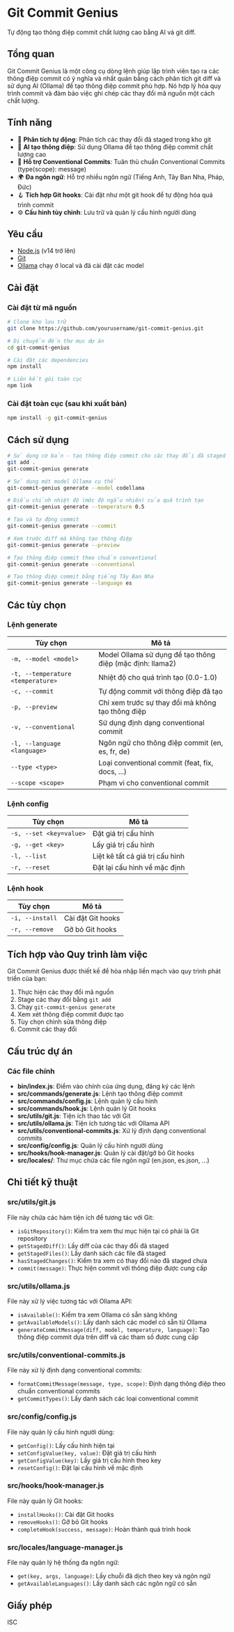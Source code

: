 # Git Commit Genius

Tự động tạo thông điệp commit chất lượng cao bằng AI và git diff.

## Tổng quan

Git Commit Genius là một công cụ dòng lệnh giúp lập trình viên tạo ra các thông điệp commit có ý nghĩa và nhất quán bằng cách phân tích git diff và sử dụng AI (Ollama) để tạo thông điệp commit phù hợp. Nó hợp lý hóa quy trình commit và đảm bảo việc ghi chép các thay đổi mã nguồn một cách chất lượng.

## Tính năng

- 🤖 **Phân tích tự động**: Phân tích các thay đổi đã staged trong kho git
- 🧠 **AI tạo thông điệp**: Sử dụng Ollama để tạo thông điệp commit chất lượng cao
- 📝 **Hỗ trợ Conventional Commits**: Tuân thủ chuẩn Conventional Commits (type(scope): message)
- 🌍 **Đa ngôn ngữ**: Hỗ trợ nhiều ngôn ngữ (Tiếng Anh, Tây Ban Nha, Pháp, Đức)
- 🪝 **Tích hợp Git hooks**: Cài đặt như một git hook để tự động hóa quá trình commit
- ⚙️ **Cấu hình tùy chỉnh**: Lưu trữ và quản lý cấu hình người dùng

## Yêu cầu

- [Node.js](https://nodejs.org/) (v14 trở lên)
- [Git](https://git-scm.com/)
- [Ollama](https://ollama.ai/) chạy ở local và đã cài đặt các model

## Cài đặt

### Cài đặt từ mã nguồn

```bash
# Clone kho lưu trữ
git clone https://github.com/yourusername/git-commit-genius.git

# Di chuyển đến thư mục dự án
cd git-commit-genius

# Cài đặt các dependencies
npm install

# Liên kết gói toàn cục
npm link
```

### Cài đặt toàn cục (sau khi xuất bản)

```bash
npm install -g git-commit-genius
```

## Cách sử dụng

```bash
# Sử dụng cơ bản - tạo thông điệp commit cho các thay đổi đã staged
git add .
git-commit-genius generate

# Sử dụng một model Ollama cụ thể
git-commit-genius generate --model codellama

# Điều chỉnh nhiệt độ (mức độ ngẫu nhiên) của quá trình tạo
git-commit-genius generate --temperature 0.5

# Tạo và tự động commit
git-commit-genius generate --commit

# Xem trước diff mà không tạo thông điệp
git-commit-genius generate --preview

# Tạo thông điệp commit theo chuẩn conventional
git-commit-genius generate --conventional

# Tạo thông điệp commit bằng tiếng Tây Ban Nha
git-commit-genius generate --language es
```

## Các tùy chọn

### Lệnh generate

| Tùy chọn | Mô tả |
|----------|-------|
| `-m, --model <model>` | Model Ollama sử dụng để tạo thông điệp (mặc định: llama2) |
| `-t, --temperature <temperature>` | Nhiệt độ cho quá trình tạo (0.0-1.0) |
| `-c, --commit` | Tự động commit với thông điệp đã tạo |
| `-p, --preview` | Chỉ xem trước sự thay đổi mà không tạo thông điệp |
| `-v, --conventional` | Sử dụng định dạng conventional commit |
| `-l, --language <language>` | Ngôn ngữ cho thông điệp commit (en, es, fr, de) |
| `--type <type>` | Loại conventional commit (feat, fix, docs, ...) |
| `--scope <scope>` | Phạm vi cho conventional commit |

### Lệnh config

| Tùy chọn | Mô tả |
|----------|-------|
| `-s, --set <key=value>` | Đặt giá trị cấu hình |
| `-g, --get <key>` | Lấy giá trị cấu hình |
| `-l, --list` | Liệt kê tất cả giá trị cấu hình |
| `-r, --reset` | Đặt lại cấu hình về mặc định |

### Lệnh hook

| Tùy chọn | Mô tả |
|----------|-------|
| `-i, --install` | Cài đặt Git hooks |
| `-r, --remove` | Gỡ bỏ Git hooks |

## Tích hợp vào Quy trình làm việc

Git Commit Genius được thiết kế để hòa nhập liền mạch vào quy trình phát triển của bạn:

1. Thực hiện các thay đổi mã nguồn
2. Stage các thay đổi bằng `git add`
3. Chạy `git-commit-genius generate`
4. Xem xét thông điệp commit được tạo
5. Tùy chọn chỉnh sửa thông điệp
6. Commit các thay đổi

## Cấu trúc dự án

### Các file chính

- **bin/index.js**: Điểm vào chính của ứng dụng, đăng ký các lệnh
- **src/commands/generate.js**: Lệnh tạo thông điệp commit
- **src/commands/config.js**: Lệnh quản lý cấu hình
- **src/commands/hook.js**: Lệnh quản lý Git hooks
- **src/utils/git.js**: Tiện ích thao tác với Git
- **src/utils/ollama.js**: Tiện ích tương tác với Ollama API
- **src/utils/conventional-commits.js**: Xử lý định dạng conventional commits
- **src/config/config.js**: Quản lý cấu hình người dùng
- **src/hooks/hook-manager.js**: Quản lý cài đặt/gỡ bỏ Git hooks
- **src/locales/**: Thư mục chứa các file ngôn ngữ (en.json, es.json, ...)

## Chi tiết kỹ thuật

### src/utils/git.js

File này chứa các hàm tiện ích để tương tác với Git:
- `isGitRepository()`: Kiểm tra xem thư mục hiện tại có phải là Git repository
- `getStagedDiff()`: Lấy diff của các thay đổi đã staged
- `getStagedFiles()`: Lấy danh sách các file đã staged
- `hasStagedChanges()`: Kiểm tra xem có thay đổi nào đã staged chưa
- `commit(message)`: Thực hiện commit với thông điệp được cung cấp

### src/utils/ollama.js

File này xử lý việc tương tác với Ollama API:
- `isAvailable()`: Kiểm tra xem Ollama có sẵn sàng không
- `getAvailableModels()`: Lấy danh sách các model có sẵn từ Ollama
- `generateCommitMessage(diff, model, temperature, language)`: Tạo thông điệp commit dựa trên diff và các tham số được cung cấp

### src/utils/conventional-commits.js

File này xử lý định dạng conventional commits:
- `formatCommitMessage(message, type, scope)`: Định dạng thông điệp theo chuẩn conventional commits
- `getCommitTypes()`: Lấy danh sách các loại conventional commit

### src/config/config.js

File này quản lý cấu hình người dùng:
- `getConfig()`: Lấy cấu hình hiện tại
- `setConfigValue(key, value)`: Đặt giá trị cấu hình
- `getConfigValue(key)`: Lấy giá trị cấu hình theo key
- `resetConfig()`: Đặt lại cấu hình về mặc định

### src/hooks/hook-manager.js

File này quản lý Git hooks:
- `installHooks()`: Cài đặt Git hooks
- `removeHooks()`: Gỡ bỏ Git hooks
- `completeHook(success, message)`: Hoàn thành quá trình hook

### src/locales/language-manager.js

File này quản lý hệ thống đa ngôn ngữ:
- `get(key, args, language)`: Lấy chuỗi đã dịch theo key và ngôn ngữ
- `getAvailableLanguages()`: Lấy danh sách các ngôn ngữ có sẵn

## Giấy phép

ISC
